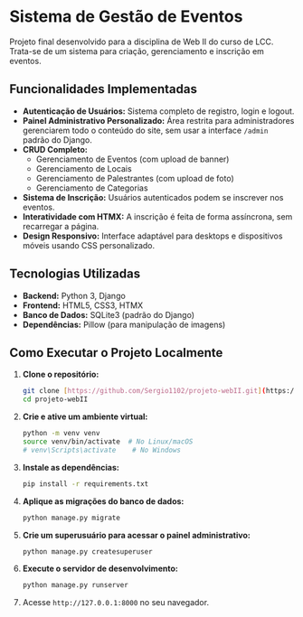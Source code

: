 # Sistema de Gestão de Eventos

Projeto final desenvolvido para a disciplina de Web II do curso de LCC. Trata-se de um sistema para criação, gerenciamento e inscrição em eventos.

## Funcionalidades Implementadas

* **Autenticação de Usuários:** Sistema completo de registro, login e logout.
* **Painel Administrativo Personalizado:** Área restrita para administradores gerenciarem todo o conteúdo do site, sem usar a interface `/admin` padrão do Django.
* **CRUD Completo:**
    * Gerenciamento de Eventos (com upload de banner)
    * Gerenciamento de Locais
    * Gerenciamento de Palestrantes (com upload de foto)
    * Gerenciamento de Categorias
* **Sistema de Inscrição:** Usuários autenticados podem se inscrever nos eventos.
* **Interatividade com HTMX:** A inscrição é feita de forma assíncrona, sem recarregar a página.
* **Design Responsivo:** Interface adaptável para desktops e dispositivos móveis usando CSS personalizado.

## Tecnologias Utilizadas

* **Backend:** Python 3, Django
* **Frontend:** HTML5, CSS3, HTMX
* **Banco de Dados:** SQLite3 (padrão do Django)
* **Dependências:** Pillow (para manipulação de imagens)

## Como Executar o Projeto Localmente

1.  **Clone o repositório:**
    ```bash
    git clone [https://github.com/Sergio1102/projeto-webII.git](https://github.com/Sergio1102/projeto-webII.git)
    cd projeto-webII
    ```
2.  **Crie e ative um ambiente virtual:**
    ```bash
    python -m venv venv
    source venv/bin/activate  # No Linux/macOS
    # venv\Scripts\activate    # No Windows
    ```
3.  **Instale as dependências:**
    ```bash
    pip install -r requirements.txt
    ```
4.  **Aplique as migrações do banco de dados:**
    ```bash
    python manage.py migrate
    ```
5.  **Crie um superusuário para acessar o painel administrativo:**
    ```bash
    python manage.py createsuperuser
    ```
6.  **Execute o servidor de desenvolvimento:**
    ```bash
    python manage.py runserver
    ```
7.  Acesse `http://127.0.0.1:8000` no seu navegador.
